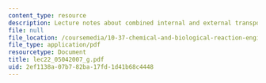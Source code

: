 ```yaml
---
content_type: resource
description: Lecture notes about combined internal and external transport resistances.
file: null
file_location: /coursemedia/10-37-chemical-and-biological-reaction-engineering-spring-2007/2ef1138a07b782ba17fd1d41b68c4448_lec22_05042007_g.pdf
file_type: application/pdf
resourcetype: Document
title: lec22_05042007_g.pdf
uid: 2ef1138a-07b7-82ba-17fd-1d41b68c4448
---
```


